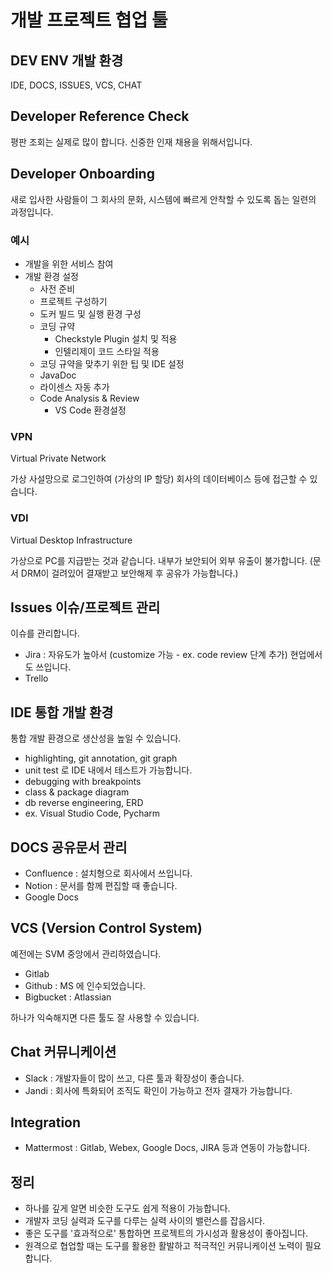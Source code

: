# 개발 프로젝트 협업 툴

## DEV ENV 개발 환경

IDE, DOCS, ISSUES, VCS, CHAT



## Developer Reference Check

평판 조회는 실제로 많이 합니다. 신중한 인재 채용을 위해서입니다.



## Developer Onboarding

새로 입사한 사람들이 그 회사의 문화, 시스템에 빠르게 안착할 수 있도록 돕는 일련의 과정입니다.

### 예시

- 개발을 위한 서비스 참여
- 개발 환경 설정
  - 사전 준비
  - 프로젝트 구성하기
  - 도커 빌드 및 실행 환경 구성
  - 코딩 규약
    - Checkstyle Plugin 설치 및 적용
    - 인텔리제이 코드 스타일 적용
  - 코딩 규약을 맞추기 위한 팁 및 IDE 설정
  - JavaDoc
  - 라이센스 자동 추가
  - Code Analysis & Review
    - VS Code 환경설정

### VPN

Virtual Private Network

가상 사설망으로 로그인하여 (가상의 IP 할당) 회사의 데이터베이스 등에 접근할 수 있습니다.

### VDI

Virtual Desktop Infrastructure

가상으로 PC를 지급받는 것과 같습니다. 내부가 보안되어 외부 유출이 불가합니다. (문서 DRM이 걸려있어 결재받고 보안해제 후 공유가 가능합니다.)





## Issues 이슈/프로젝트 관리

이슈를 관리합니다.

- Jira : 자유도가 높아서 (customize 가능 - ex. code review 단계 추가) 현업에서도 쓰입니다.
- Trello



## IDE 통합 개발 환경

통합 개발 환경으로 생산성을 높일 수 있습니다.

- highlighting, git annotation, git graph
- unit test 로 IDE 내에서 테스트가 가능합니다.
- debugging with breakpoints
- class & package diagram
- db reverse engineering, ERD
- ex. Visual Studio Code, Pycharm



## DOCS 공유문서 관리

- Confluence : 설치형으로 회사에서 쓰입니다.
- Notion : 문서를 함께 편집할 때 좋습니다.
- Google Docs



## VCS (Version Control System)

예전에는 SVM 중앙에서 관리하였습니다. 

- Gitlab
- Github : MS 에 인수되었습니다.
- Bigbucket : Atlassian 

하나가 익숙해지면 다른 툴도 잘 사용할 수 있습니다.



## Chat 커뮤니케이션

- Slack : 개발자들이 많이 쓰고, 다른 툴과 확장성이 좋습니다.
- Jandi : 회사에 특화되어 조직도 확인이 가능하고 전자 결재가 가능합니다.



## Integration

- Mattermost : Gitlab, Webex, Google Docs, JIRA 등과 연동이 가능합니다.



## 정리

- 하나를 깊게 알면 비슷한 도구도 쉽게 적용이 가능합니다.
- 개발자 코딩 실력과 도구를 다루는 실력 사이의 밸런스를 잡읍시다.
- 좋은 도구를 '효과적으로' 통합하면 프로젝트의 가시성과 활용성이 좋아집니다.
- 원격으로 협업할 때는 도구를 활용한 활발하고 적극적인 커뮤니케이션 노력이 필요합니다.



